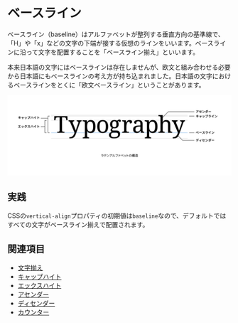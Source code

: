 # ベースライン

ベースライン（baseline）はアルファベットが整列する垂直方向の基準線で、「H」や「x」などの文字の下端が接する仮想のラインをいいます。ベースラインに沿って文字を配置することを「ベースライン揃え」といいます。

本来日本語の文字にはベースラインは存在しませんが、欧文と組み合わせる必要から日本語にもベースラインの考え方が持ち込まれました。日本語の文字におけるベースラインをとくに「欧文ベースライン」ということがあります。

![ラテンアルファベットの構造](../images/baseline.png)

## 実践

CSSの`vertical-align`プロパティの初期値は`baseline`なので、デフォルトではすべての文字がベースライン揃えで配置されます。

## 関連項目

- [文字揃え](./vertical-alignment.md)
- [キャップハイト](./cap-height.md)
- [エックスハイト](./x-height.md)
- [アセンダー](./ascender.md)
- [ディセンダー](./descender.md)
- [カウンター](./counter.md)
